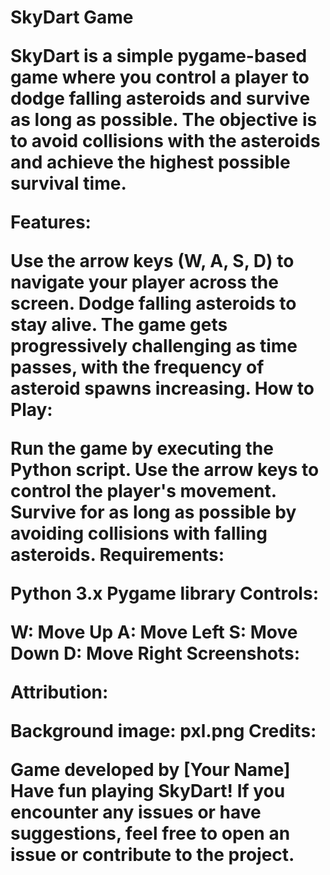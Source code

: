 <h1> SkyDart Game

SkyDart is a simple pygame-based game where you control a player to dodge falling asteroids and survive as long as possible. The objective is to avoid collisions with the asteroids and achieve the highest possible survival time.

Features:

Use the arrow keys (W, A, S, D) to navigate your player across the screen.
Dodge falling asteroids to stay alive.
The game gets progressively challenging as time passes, with the frequency of asteroid spawns increasing.
How to Play:

Run the game by executing the Python script.
Use the arrow keys to control the player's movement.
Survive for as long as possible by avoiding collisions with falling asteroids.
Requirements:

Python 3.x
Pygame library
Controls:

W: Move Up
A: Move Left
S: Move Down
D: Move Right
Screenshots:

Attribution:

Background image: pxl.png
Credits:

Game developed by [Your Name]
Have fun playing SkyDart! If you encounter any issues or have suggestions, feel free to open an issue or contribute to the project.
